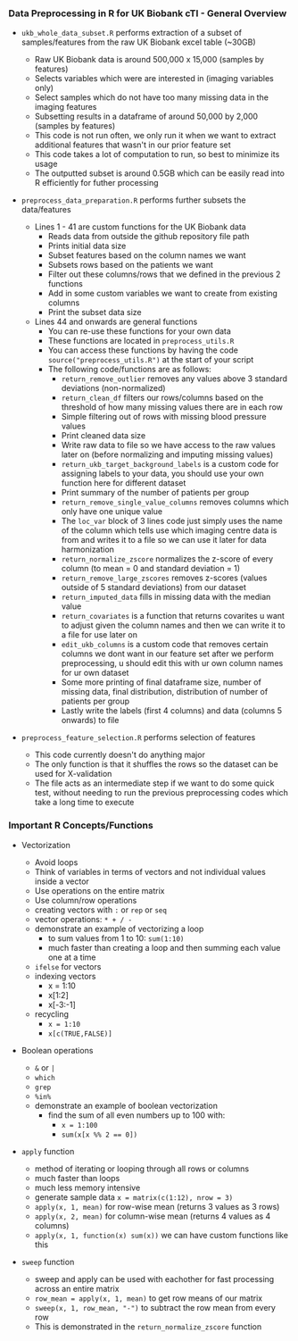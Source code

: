 ### Data Preprocessing in R for UK Biobank cTI - General Overview
- ```ukb_whole_data_subset.R``` performs extraction of a subset of samples/features from the raw UK Biobank excel table (~30GB)
	- Raw UK Biobank data is around 500,000 x 15,000 (samples by features)
	- Selects variables which were are interested in (imaging variables only)
	- Select samples which do not have too many missing data in the imaging features
	- Subsetting results in a dataframe of around 50,000 by 2,000 (samples by features)
	- This code is not run often, we only run it when we want to extract additional features that wasn't in our prior feature set
	- This code takes a lot of computation to run, so best to minimize its usage
	- The outputted subset is around 0.5GB which can be easily read into R efficiently for futher processing

- ```preprocess_data_preparation.R``` performs further subsets the data/features
	- Lines 1 - 41 are custom functions for the UK Biobank data
		- Reads data from outside the github repository file path
		- Prints initial data size
		- Subset features based on the column names we want
		- Subsets rows based on the patients we want
		- Filter out these columns/rows that we defined in the previous 2 functions
		- Add in some custom variables we want to create from existing columns
		- Print the subset data size
	- Lines 44 and onwards are general functions
		- You can re-use these functions for your own data
		- These functions are located in ```preprocess_utils.R```
		- You can access these functions by having the code ```source("preprocess_utils.R")``` at the start of your script
		- The following code/functions are as follows:
			- ```return_remove_outlier``` removes any values above 3 standard deviations (non-normalized)
			- ```return_clean_df``` filters our rows/columns based on the threshold of how many missing values there are in each row
			- Simple filtering out of rows with missing blood pressure values
			- Print cleaned data size
			- Write raw data to file so we have access to the raw values later on (before normalizing and imputing missing values)
			- ```return_ukb_target_background_labels``` is a custom code for assigning labels to your data, you should use your own function here for different dataset
			- Print summary of the number of patients per group
			- ```return_remove_single_value_columns``` removes columns which only have one unique value
			- The ```loc_var``` block of 3 lines code just simply uses the name of the column which tells use which imaging centre data is from and writes it to a file so we can use it later for data harmonization
			- ```return_normalize_zscore``` normalizes the z-score of every column (to mean = 0 and standard deviation = 1)
			- ```return_remove_large_zscores``` removes z-scores (values outside of 5 standard deviations) from our dataset
			- ```return_imputed_data``` fills in missing data with the median value
			- ```return_covariates``` is a function that returns covarites u want to adjust given the column names and then we can write it to a file for use later on
			- ```edit_ukb_columns``` is a custom code that removes certain columns we dont want in our feature set after we perform preprocessing, u should edit this with ur own column names for ur own dataset
			- Some more printing of final dataframe size, number of missing data, final distribution, distribution of number of patients per group
			- Lastly write the labels (first 4 columns) and data (columns 5 onwards) to file

- ```preprocess_feature_selection.R``` performs selection of features
	- This code currently doesn't do anything major
	- The only function is that it shuffles the rows so the dataset can be used for X-validation
	- The file acts as an intermediate step if we want to do some quick test, without needing to run the previous preprocessing codes which take a long time to execute

### Important R Concepts/Functions
- Vectorization
	- Avoid loops
	- Think of variables in terms of vectors and not individual values inside a vector
	- Use operations on the entire matrix
	- Use column/row operations
	- creating vectors with ```:``` or ```rep``` or ```seq```
	- vector operations: ```* + / - ```
	- demonstrate an example of vectorizing a loop
		- to sum values from 1 to 10: ```sum(1:10)```
		- much faster than creating a loop and then summing each value one at a time
	- ```ifelse``` for vectors
	- indexing vectors
		- x = 1:10
		- x[1:2]
		- x[-3:-1]
	- recycling
		- ```x = 1:10```
		- ```x[c(TRUE,FALSE)]```

- Boolean operations
	- ```&``` or ```|```
	- ```which```
	- ```grep```
	- ```%in%```
	- demonstrate an example of boolean vectorization
		- find the sum of all even numbers up to 100 with:
			- ```x = 1:100```
			- ```sum(x[x %% 2 == 0])```

- ```apply``` function
	- method of iterating or looping through all rows or columns
	- much faster than loops
	- much less memory intensive
	- generate sample data ```x = matrix(c(1:12), nrow = 3)```
	- ```apply(x, 1, mean)``` for row-wise mean (returns 3 values as 3 rows)
	- ```apply(x, 2, mean)``` for column-wise mean (returns 4 values as 4 columns)
	- ```apply(x, 1, function(x) sum(x))``` we can have custom functions like this

- ```sweep``` function
	- sweep and apply can be used with eachother for fast processing across an entire matrix
	- ```row_mean = apply(x, 1, mean)``` to get row means of our matrix
	- ```sweep(x, 1, row_mean, "-")``` to subtract the row mean from every row
	- This is demonstrated in the ```return_normalize_zscore``` function
